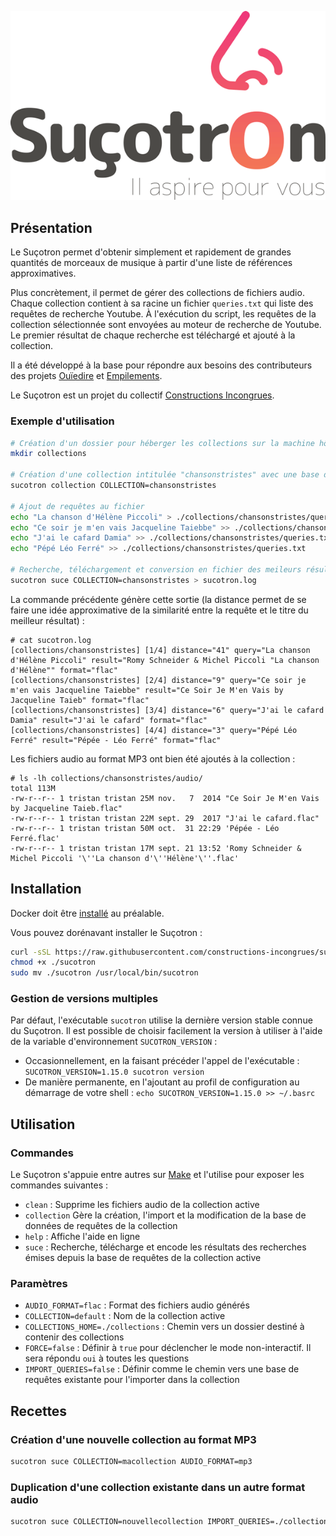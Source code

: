 <p align="center">
  <img src="sucotron.gif">
</p>

## Présentation

Le Suçotron permet d'obtenir simplement et rapidement de grandes quantités de morceaux de musique à partir d'une liste de références approximatives.

Plus concrètement, il permet de gérer des collections de fichiers audio. Chaque collection contient à sa racine un fichier `queries.txt` qui liste des requêtes de recherche Youtube. À l'exécution du script, les requêtes de la collection sélectionnée sont envoyées au moteur de recherche de Youtube. Le premier résultat de chaque recherche est téléchargé et ajouté à la collection.

Il a été développé à la base pour répondre aux besoins des contributeurs des projets [Ouïedire](http://www.ouiedire.net) et [Empilements](http://empilements.incongru.org).

Le Suçotron est un projet du collectif [Constructions Incongrues](http://www.constructions-incongrues.net).

### Exemple d'utilisation

```sh
# Création d'un dossier pour héberger les collections sur la machine hôte
mkdir collections

# Création d'une collection intitulée "chansonstristes" avec une base de requêtes vide
sucotron collection COLLECTION=chansonstristes

# Ajout de requêtes au fichier
echo "La chanson d'Hélène Piccoli" > ./collections/chansonstristes/queries.txt
echo "Ce soir je m'en vais Jacqueline Taiebbe" >> ./collections/chansonstristes/queries.txt
echo "J'ai le cafard Damia" >> ./collections/chansonstristes/queries.txt
echo "Pépé Léo Ferré" >> ./collections/chansonstristes/queries.txt

# Recherche, téléchargement et conversion en fichier des meileurs résultats
sucotron suce COLLECTION=chansonstristes > sucotron.log
```

La commande précédente génère cette sortie (la distance permet de se faire une idée approximative de la similarité entre la requête et le titre du meilleur résultat) :

```text
# cat sucotron.log
[collections/chansonstristes] [1/4] distance="41" query="La chanson d'Hélène Piccoli" result="Romy Schneider & Michel Piccoli "La chanson d'Hélène"" format="flac"
[collections/chansonstristes] [2/4] distance="9" query="Ce soir je m'en vais Jacqueline Taiebbe" result="Ce Soir Je M'en Vais by Jacqueline Taieb" format="flac"
[collections/chansonstristes] [3/4] distance="6" query="J'ai le cafard Damia" result="J'ai le cafard" format="flac"
[collections/chansonstristes] [4/4] distance="3" query="Pépé Léo Ferré" result="Pépée - Léo Ferré" format="flac"
```

Les fichiers audio au format MP3 ont bien été ajoutés à la collection :

```text
# ls -lh collections/chansonstristes/audio/
total 113M
-rw-r--r-- 1 tristan tristan 25M nov.   7  2014 "Ce Soir Je M'en Vais by Jacqueline Taieb.flac"
-rw-r--r-- 1 tristan tristan 22M sept. 29  2017 "J'ai le cafard.flac"
-rw-r--r-- 1 tristan tristan 50M oct.  31 22:29 'Pépée - Léo Ferré.flac'
-rw-r--r-- 1 tristan tristan 17M sept. 21 13:52 'Romy Schneider & Michel Piccoli '\''La chanson d'\''Hélène'\''.flac'
```

## Installation

Docker doit être [installé](https://docs.docker.com/install/) au préalable.

Vous pouvez dorénavant installer le Suçotron :

```sh
curl -sSL https://raw.githubusercontent.com/constructions-incongrues/sucotron/master/dist/sucotron > ./sucotron
chmod +x ./sucotron
sudo mv ./sucotron /usr/local/bin/sucotron
```

### Gestion de versions multiples

Par défaut, l'exécutable `sucotron` utilise la dernière version stable connue du Suçotron. Il est possible de choisir facilement la version à utiliser à l'aide de la variable d'environnement `SUCOTRON_VERSION` :

- Occasionnellement, en la faisant précéder l'appel de l'exécutable : `SUCOTRON_VERSION=1.15.0 sucotron version`
- De manière permanente, en l'ajoutant au profil de configuration au démarrage de votre shell : `echo SUCOTRON_VERSION=1.15.0 >> ~/.basrc`

## Utilisation

### Commandes

Le Suçotron s'appuie entre autres sur [Make](https://www.gnu.org/software/make/) et l'utilise pour exposer les commandes suivantes :

- `clean` : Supprime les fichiers audio de la collection active
- `collection` Gère la création, l'import et la modification de la base de données de requêtes de la collection
- `help` :  Affiche l'aide en ligne
- `suce` :  Recherche, télécharge et encode les résultats des recherches émises depuis la base de requêtes de la collection active

### Paramètres

- `AUDIO_FORMAT=flac` : Format des fichiers audio générés
- `COLLECTION=default` : Nom de la collection active
- `COLLECTIONS_HOME=./collections` : Chemin vers un dossier destiné à contenir des collections
- `FORCE=false` : Définir à `true` pour déclencher le mode non-interactif. Il sera répondu `oui` à toutes les questions
- `IMPORT_QUERIES=false` : Définir comme le chemin vers une base de requêtes existante pour l'importer dans la collection

## Recettes

### Création d'une nouvelle collection au format MP3

```sh
sucotron suce COLLECTION=macollection AUDIO_FORMAT=mp3
```

### Duplication d'une collection existante dans un autre format audio

```sh
sucotron suce COLLECTION=nouvellecollection IMPORT_QUERIES=./collections/collectionexistante/queries.txt AUDIO_FORMAT=flac
```
